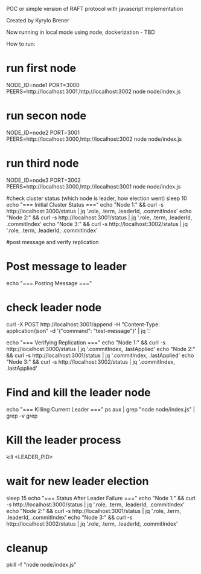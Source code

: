 POC or simple version of RAFT protocol with javascript implementation

Created by Kyrylo Brener

Now running in local mode using node, dockerization - TBD

How to run:

# run first node
NODE_ID=node1 PORT=3000 PEERS=http://localhost:3001,http://localhost:3002 node node/index.js
# run secon node
NODE_ID=node2 PORT=3001 PEERS=http://localhost:3000,http://localhost:3002 node node/index.js
# run third node
NODE_ID=node3 PORT=3002 PEERS=http://localhost:3000,http://localhost:3001 node node/index.js

#check cluster status (which node is leader, how election went)
sleep 10
echo "=== Initial Cluster Status ==="
echo "Node 1:" && curl -s http://localhost:3000/status | jq '.role, .term, .leaderId, .commitIndex'
echo "Node 2:" && curl -s http://localhost:3001/status | jq '.role, .term, .leaderId, .commitIndex'
echo "Node 3:" && curl -s http://localhost:3002/status | jq '.role, .term, .leaderId, .commitIndex'

#post message and verify replication
# Post message to leader
echo "=== Posting Message ==="
# check leader node
curl -X POST http://localhost:3001/append -H "Content-Type: application/json" -d '{"command": "test-message"}' | jq '.'

echo "=== Verifying Replication ==="
echo "Node 1:" && curl -s http://localhost:3000/status | jq '.commitIndex, .lastApplied'
echo "Node 2:" && curl -s http://localhost:3001/status | jq '.commitIndex, .lastApplied'
echo "Node 3:" && curl -s http://localhost:3002/status | jq '.commitIndex, .lastApplied'

# Find and kill the leader node
echo "=== Killing Current Leader ==="
ps aux | grep "node node/index.js" | grep -v grep
# Kill the leader process
kill <LEADER_PID>

# wait for new leader election
sleep 15
echo "=== Status After Leader Failure ==="
echo "Node 1:" && curl -s http://localhost:3000/status | jq '.role, .term, .leaderId, .commitIndex'
echo "Node 2:" && curl -s http://localhost:3001/status | jq '.role, .term, .leaderId, .commitIndex'
echo "Node 3:" && curl -s http://localhost:3002/status | jq '.role, .term, .leaderId, .commitIndex'

# cleanup
pkill -f "node node/index.js"